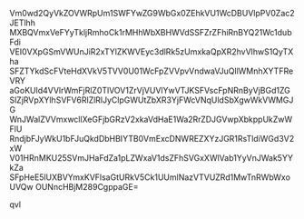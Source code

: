 Vm0wd2QyVkZOVWRpUm1SWFYwZG9WbGx0ZEhkVU1WcDBUVlpPV0Zac2JETlhh
MXBQVmxVeFYyTkljRmhoCk1rMHhWbXBHWVdSSFZrZFhiRnBYQ21Wc1dubFdi
VEI0VXpGSmVWUnJiR2xTYlZKWVEyc3dlRk5zUmxkaQpXR2hvVlhwS1QyTXha
SFZTYkdScFVteHdXVkV5TVV0U01WcFpZVVpvVndwaVJuQllWMnhXYTFReVRY
aGoKUld4VVlrWmFjRlZ0TlVOV1ZrVjVUVlYwVTJKSFVscFpNRnByVjBGd1ZG
SlZjRVpXYlhSVFV6RlZlRlJyClpGWUtZbXR3YjFWcVNqUldSbXgwWkVWMGJG
WnJWalZVVmxwcllXeGFjbGRzV2xkaVdHaE1Wa2RrZDJGVwpXbkppUkZwWFlU
RndjbFJyWkU1bFJuQkdDbHBIYTB0VmExcDNWREZXYzJGR1RsTldiWGd3V2xW
V01HRnMKU25SVmJHaFdZa1pLZWxaV1dsZFhSVGxXWlVab1YyVnJWak5YYkZa
SFpHeE5lUXBVYmxKVFlsaGtURkV5Ck1UUmlNazVTVUZRd1MwTnRWbWxoUVQw
OUNncHBjM289CgppaGE=

qvl